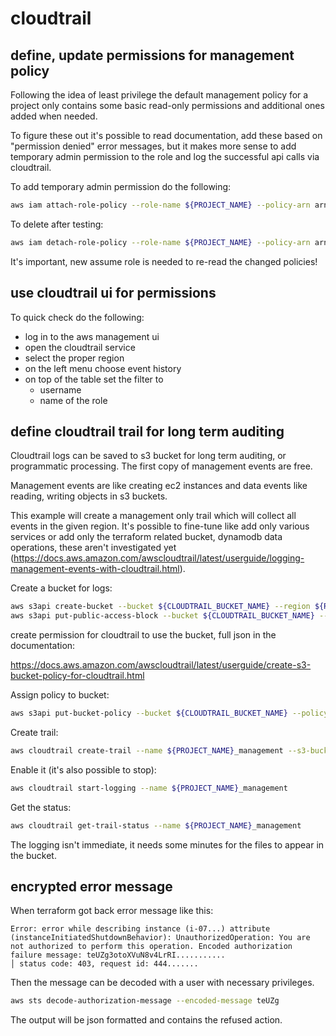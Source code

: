 # cloudtrail

## define, update permissions for management policy

Following the idea of least privilege the default management policy for a project only contains some basic read-only permissions and additional ones added when needed.

To figure these out it's possible to read documentation, add these based on "permission denied" error messages, but it makes more sense to add temporary admin permission to the role and log the successful api calls via cloudtrail.

To add temporary admin permission do the following:

```bash
aws iam attach-role-policy --role-name ${PROJECT_NAME} --policy-arn arn:aws:iam::aws:policy/AdministratorAccess
```

To delete after testing:

```bash
aws iam detach-role-policy --role-name ${PROJECT_NAME} --policy-arn arn:aws:iam::aws:policy/AdministratorAccess
```

It's important, new assume role is needed to re-read the changed policies!

## use cloudtrail ui for permissions

To quick check do the following:

- log in to the aws management ui
- open the cloudtrail service
- select the proper region
- on the left menu choose event history
- on top of the table set the filter to
  - username
  - name of the role

## define cloudtrail trail for long term auditing

Cloudtrail logs can be saved to s3 bucket for long term auditing, or programmatic processing. The first copy of management events are free.

Management events are like creating ec2 instances and data events like reading, writing objects in s3 buckets.

This example will create a management only trail which will collect all events in the given region. It's possible to fine-tune like add only various services or add only the terraform related bucket, dynamodb data operations, these aren't investigated yet (<https://docs.aws.amazon.com/awscloudtrail/latest/userguide/logging-management-events-with-cloudtrail.html>).

Create a bucket for logs:

```bash
aws s3api create-bucket --bucket ${CLOUDTRAIL_BUCKET_NAME} --region ${REGION} --create-bucket-configuration LocationConstraint=${REGION}
aws s3api put-public-access-block --bucket ${CLOUDTRAIL_BUCKET_NAME} --public-access-block-configuration "BlockPublicAcls=true,IgnorePublicAcls=true,BlockPublicPolicy=true,RestrictPublicBuckets=true"
```

create permission for cloudtrail to use the bucket, full json in the documentation:

<https://docs.aws.amazon.com/awscloudtrail/latest/userguide/create-s3-bucket-policy-for-cloudtrail.html>

Assign policy to bucket:

```bash
aws s3api put-bucket-policy --bucket ${CLOUDTRAIL_BUCKET_NAME} --policy file://policy.json
```

Create trail:

```bash
aws cloudtrail create-trail --name ${PROJECT_NAME}_management --s3-bucket-name ${CLOUDTRAIL_BUCKET_NAME}
```

Enable it  (it's also possible to stop):

```bash
aws cloudtrail start-logging --name ${PROJECT_NAME}_management
```

Get the status:

```bash
aws cloudtrail get-trail-status --name ${PROJECT_NAME}_management
```

The logging isn't immediate, it needs some minutes for the files to appear in the bucket.

## encrypted error message

When terraform got back error message like this:

```text
Error: error while describing instance (i-07...) attribute (instanceInitiatedShutdownBehavior): UnauthorizedOperation: You are not authorized to perform this operation. Encoded authorization failure message: teUZg3otoXVuN8v4LrRI...........
│ status code: 403, request id: 444.......
```

Then the message can be decoded with a user with necessary privileges.

```bash
aws sts decode-authorization-message --encoded-message teUZg
```

The output will be json formatted and contains the refused action.
